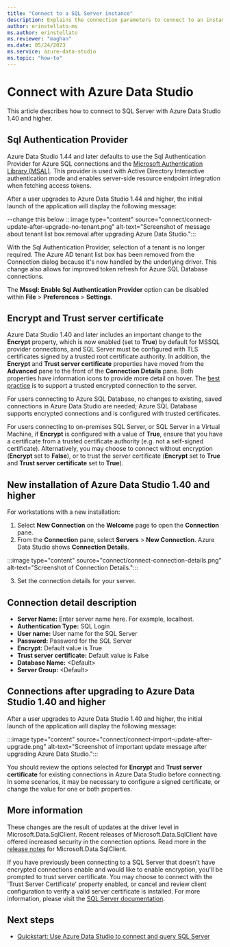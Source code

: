 ```yaml
---
title: "Connect to a SQL Server instance"
description: Explains the connection parameters to connect to an instance of SQL Server with Azure Data Studio. Includes details about how to secure and encrypt connections.
author: erinstellato-ms
ms.author: erinstellato
ms.reviewer: "maghan"
ms.date: 05/24/2023
ms.service: azure-data-studio
ms.topic: "how-to"
---
```


# Connect with Azure Data Studio

This article describes how to connect to SQL Server with Azure Data Studio 1.40 and higher.

## Sql Authentication Provider

Azure Data Studio 1.44 and later defaults to use the Sql Authentication Provider for Azure SQL connections and the [Microsoft Authentication Library (MSAL)](/azure/active-directory/develop/msal-overview).  This provider is used with Active Directory Interactive authentication mode and enables server-side resource endpoint integration when fetching access tokens.  

After a user upgrades to Azure Data Studio 1.44 and higher, the initial launch of the application will display the following message:

--change this below
:::image type="content" source="connect/connect-update-after-upgrade-no-tenant.png" alt-text="Screenshot of message about tenant list box removal after upgrading Azure Data Studio.":::

With the Sql Authentication Provider, selection of a tenant is no longer required.  The Azure AD tenant list box has been removed from the Connection dialog because it's now handled by the underlying driver.  This change also allows for improved token refresh for Azure SQL Database connections.

The **Mssql: Enable Sql Authentication Provider** option can be disabled within **File** > **Preferences** > **Settings**.

## Encrypt and Trust server certificate

Azure Data Studio 1.40 and later includes an important change to the **Encrypt** property, which is now enabled (set to **True**) by default for MSSQL provider connections, and SQL Server must be configured with TLS certificates signed by a trusted root certificate authority. In addition, the **Encrypt** and **Trust server certificate** properties have moved from the **Advanced** pane to the front of the **Connection Details** pane. Both properties have information icons to provide more detail on hover. The [best practice](../relational-databases/security/securing-sql-server.md) is to support a trusted encrypted connection to the server.

For users connecting to Azure SQL Database, no changes to existing, saved connections in Azure Data Studio are needed; Azure SQL Database supports encrypted connections and is configured with trusted certificates.

For users connecting to on-premises SQL Server, or SQL Server in a Virtual Machine, if **Encrypt** is configured with a value of **True**, ensure that you have a certificate from a trusted certificate authority (e.g. not a self-signed certificate). Alternatively, you may choose to connect without encryption (**Encrypt** set to **False**), or to trust the server certificate (**Encrypt** set to **True** and **Trust server certificate** set to **True**).

## New installation of Azure Data Studio 1.40 and higher

For workstations with a new installation:

1. Select **New Connection** on the **Welcome** page to open the **Connection** pane.
2. From the **Connection** pane, select  **Servers** > **New Connection**.  Azure Data Studio shows **Connection Details**.

:::image type="content" source="connect/connect-connection-details.png" alt-text="Screenshot of Connection Details.":::

3. Set the connection details for your server.

## Connection detail description

- **Server Name:** Enter server name here. For example, localhost.
- **Authentication Type:** SQL Login
- **User name:** User name for the SQL Server
- **Password:** Password for the SQL Server
- **Encrypt:** Default value is True
- **Trust server certificate:** Default value is False
- **Database Name:** \<Default\>
- **Server Group:** \<Default\>

## Connections after upgrading to Azure Data Studio 1.40 and higher

After a user upgrades to Azure Data Studio 1.40 and higher, the initial launch of the application will display the following message:

:::image type="content" source="connect/connect-import-update-after-upgrade.png" alt-text="Screenshot of important update message after upgrading Azure Data Studio.":::

You should review the options selected for **Encrypt** and **Trust server certificate** for existing connections in Azure Data Studio before connecting. In some scenarios, it may be necessary to configure a signed certificate, or change the value for one or both properties.  

## More information

These changes are the result of updates at the driver level in Microsoft.Data.SqlClient. Recent releases of Microsoft.Data.SqlClient have offered increased security in the connection options. Read more in the [release notes](../connect/ado-net/introduction-microsoft-data-sqlclient-namespace.md) for Microsoft.Data.SqlClient.

If you have previously been connecting to a SQL Server that doesn't have encrypted connections enable and would like to enable encryption, you'll be prompted to trust server certificate. You may choose to connect with the 'Trust Server Certificate' property enabled, or cancel and review client configuration to verify a valid server certificate is installed. For more information, please visit the [SQL Server documentation](../database-engine/configure-windows/configure-sql-server-encryption.md).

## Next steps

- [Quickstart: Use Azure Data Studio to connect and query SQL Server](quickstart-sql-server.md)
